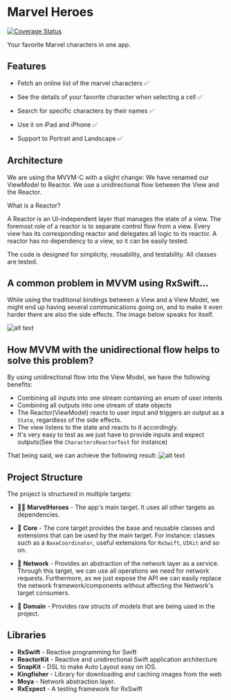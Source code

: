 # Marvel Heroes

[![Coverage Status](https://coveralls.io/repos/github/mayckonx/MarvelHeroesApp/badge.svg?branch=feature/increase-unit-test)](https://coveralls.io/github/mayckonx/MarvelHeroesApp?branch=feature/increase-unit-test)

Your favorite Marvel characters in one app. 

## Features

- Fetch an online list of the marvel characters ✅

- See the details of your favorite character when selecting a cell ✅

- Search for specific characters by their names ✅

- Use it on iPad and iPhone ✅

- Support to Portrait and Landscape ✅

## Architecture
We are using the MVVM-C with a slight change: We have renamed our ViewModel to Reactor. We use a unidirectional flow between the View and the Reactor. 

What is a Reactor? 

A Reactor is an UI-independent layer that manages the state of a view. The foremost role of a reactor is to separate control flow from a view. Every view has its corresponding reactor and delegates all logic to its reactor. A reactor has no dependency to a view, so it can be easily tested.

The code is designed for simplicity, reusability, and testability. All classes are tested.

## A common problem in MVVM using RxSwift...
While using the traditional bindings between a View and a View Model, we might end up having several communications going on, and to make it even harder there are also the side effects. The image below speaks for itself.

![alt text](https://miro.medium.com/max/1400/1*vqp2r2S0JI406TMaxUsI9A.png)

## How MVVM with the unidirectional flow helps to solve this problem? 

By using unidirectional flow into the View Model, we have the following benefits:
-  Combining all inputs into one stream containing an enum of user intents
-  Combining all outputs into one stream of state objects
- The Reactor(ViewModel) reacts to user input and triggers an output as a `State`, regardless of the side effects.
- The view listens to the state and reacts to it accordingly. 
- It's very easy to test as we just have to provide inputs and expect outputs(See the `CharactersReactorTest` for instance)

That being said, we can achieve the following result: 
![alt text](https://miro.medium.com/max/1400/1*ZnsQKDlAv_E1SG_GyHqVPg.png)

## Project Structure
The project is structured in multiple targets: 
- 🦸‍♂️ **MarvelHeroes** - The app's main target. It uses all other targets as dependencies.

- 🧿 **Core** - The core target provides the base and reusable classes and extensions that can be used by the main target. For instance: classes such as a `BaseCoordinator`, useful extensions for `RxSwift`, `UIKit` and so on.

- 📡 **Network**  - Provides an abstraction of the network layer as a service. Through this target, we can use all operations we need for network requests. Furthermore, as we just expose the API we can easily replace the network framework/components without affecting the Network's target consumers.

- 📒 **Domain**  - Provides raw structs of models that are being used in the project. 

## Libraries
- **RxSwift** - Reactive programming for Swift
- **ReactorKit** - Reactive and unidirectional Swift application architecture
- **SnapKit** - DSL to make Auto Layout easy on iOS.
- **Kingfisher** - Library for downloading and caching images from the web
- **Moya** - Network abstraction layer.
- **RxExpect** - A testing framework for RxSwift


